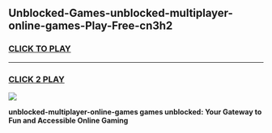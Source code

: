 
## Unblocked-Games-unblocked-multiplayer-online-games-Play-Free-cn3h2
<h3>
<a href="https://premium76.site?title=unblocked-multiplayer-online-games&ref=10A">CLICK TO PLAY</a></h3>
<hr>

<h3>
<a href="https://premium76.site?title=unblocked-multiplayer-online-games&ref=10A">CLICK 2 PLAY</a>
  
</h3>

<a href="https://premium76.site?title=unblocked-multiplayer-online-games&ref=10A"><img src="https://clearcache.store/games.png"></a>


**unblocked-multiplayer-online-games games unblocked: Your Gateway to Fun and Accessible Online Gaming**
